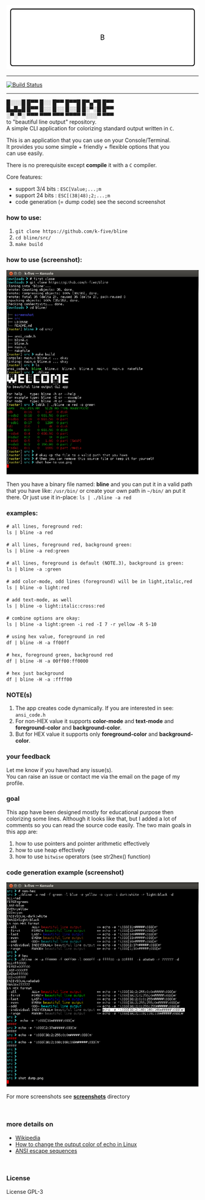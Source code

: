 
![babbar,gif](https://github.com/k-five/bline/blob/master/screenshot/banner.gif)

<hr>

[![Build Status](https://travis-ci.org/k-five/bline.svg?branch=master)](https://travis-ci.org/k-five/bline)

<hr>


█░░░█ █▀▀ █░░ █▀▀ █▀▀█ █▀▄▀█ █▀▀  
█▄█▄█ █▀▀ █░░ █░░ █░░█ █░▀░█ █▀▀  
░▀░▀░ ▀▀▀ ▀▀▀ ▀▀▀ ▀▀▀▀ ▀░░░▀ ▀▀▀  
to "beautiful line output" repository.  
A simple CLI application for colorizing standard output written in `C`.  

This is an application that you can use on your Console/Terminal.  
It provides you some simple + friendly + flexible options that you  
can use easily.  

There is no prerequisite except **compile** it with a `C` compiler.  

Core features:  
 - support 3/4 bits : `ESC[Value;...;m`  
 - support 24 bits  : `ESC[(38|48);2;...;m`  
 - code generation (= dump code) see the second screenshot  

### how to use:  

 1. `git clone https://github.com/k-five/bline`  
 2. `cd bline/src/`  
 3. `make build`

### how to use (screenshot):  

![how-to-use.png](https://github.com/k-five/bline/blob/master/screenshot/how-to-use.png)  

  
Then you have a binary file named: **bline** and you can put it in a valid path  
that you have like: `/usr/bin/` or create your own path in `~/bin/` an put it  
there. Or just use it in-place: `ls | ./bline -a red`    
  

### examples:  
```
# all lines, foreground red:
ls | bline -a red

# all lines, foreground red, background green:
ls | bline -a red:green

# all lines, foreground is default (NOTE.3), background is green:
ls | bline -a :green

# add color-mode, odd lines (foreground) will be in light,italic,red
ls | bline -o light:red

# add text-mode, as well
ls | bline -o light:italic:cross:red

# combine options are okay:
ls | bline -a light:green -i red -I 7 -r yellow -R 5-10

# using hex value, foreground in red
df | bline -H -a ff00ff

# hex, foreground green, background red
df | bline -H -a 00ff00:ff0000

# hex just background
df | bline -H -a :ffff00
```

### NOTE(s)  
 1. The app creates code dynamically. If you are interested in see: `ansi_code.h`   
 2. For non-HEX value it supports **color-mode** and **text-mode** and **foreground-color** and **background-color**.  
 3. But for HEX value it supports only **foreground-color** and **background-color**.  


### your feedback  
Let me know if you have/had any issue(s).  
You can raise an issue or contact me via the email on the page of my profile.  

### goal
This app have been designed mostly for educational purpose then colorizing some lines.
Although it looks like that, but I added a lot of comments so you can read the source
code easily. The two main goals in this app are:
 1. how to use pointers and pointer arithmetic effectively  
 2. how to use heap effectively  
 3. how to use `bitwise` operators (see str2hex() function)  
 
### code generation example (screenshot)  

![dump.png](https://github.com/k-five/bline/blob/master/screenshot/dump.png)  

For more screenshots see [**screenshots**](https://github.com/k-five/bline/tree/master/screenshot) directory


<br>


### more details on  
 - [Wikipedia](https://en.wikipedia.org/wiki/ANSI_escape_code)  
 - [How to change the output color of echo in Linux](https://stackoverflow.com/questions/5947742/how-to-change-the-output-color-of-echo-in-linux/28938235#28938235)  
 - [ANSI escape sequences](http://ascii-table.com/ansi-escape-sequences.php)

<br>


### License  
License GPL-3  
